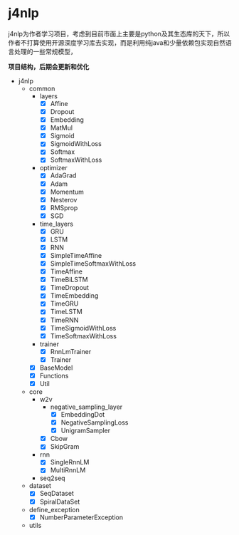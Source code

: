 # j4nlp

j4nlp为作者学习项目，考虑到目前市面上主要是python及其生态库的天下，所以作者不打算使用开源深度学习库去实现，而是利用纯java和少量依赖包实现自然语言处理的一些常规模型，

**项目结构，后期会更新和优化**

- j4nlp
    - common
        - layers
            - [x] Affine
            - [x] Dropout
            - [x] Embedding
            - [x] MatMul
            - [x] Sigmoid
            - [x] SigmoidWithLoss
            - [x] Softmax
            - [x] SoftmaxWithLoss
        - optimizer
            - [x] AdaGrad
            - [x] Adam
            - [x] Momentum
            - [x] Nesterov
            - [x] RMSprop
            - [x] SGD
        - time_layers
            - [x] GRU
            - [x] LSTM
            - [x] RNN
            - [x] SimpleTimeAffine
            - [x] SimpleTimeSoftmaxWithLoss
            - [x] TimeAffine
            - [x] TimeBiLSTM
            - [x] TimeDropout
            - [x] TimeEmbedding
            - [x] TimeGRU
            - [x] TimeLSTM
            - [x] TimeRNN
            - [x] TimeSigmoidWithLoss
            - [x] TimeSoftmaxWithLoss
        - trainer
            - [x] RnnLmTrainer
            - [x] Trainer
        - [x] BaseModel
        - [x] Functions
        - [x] Util     
    - core
        - w2v
            - negative_sampling_layer
                - [x] EmbeddingDot
                - [x] NegativeSamplingLoss
                - [x] UnigramSampler
            - [x] Cbow
            - [x] SkipGram
        - rnn
            - [x] SingleRnnLM
            - [x] MultiRnnLM
        - seq2seq
    - dataset
        - [x] SeqDataset
        - [x] SpiralDataSet
    - define_exception
        - [x] NumberParameterException
    - utils